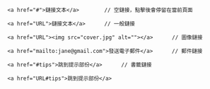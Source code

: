 ```
<a href="#">鏈接文本</a>		// 空鏈接，點擊後會停留在當前頁面
```

```
<a href="URL">鏈接文本</a>		// 一般鏈接
```

```
<a href="URL"><img src="cover.jpg" alt=""></a>		// 圖像鏈接
```

```
<a href="mailto:jane@gmail.com">發送電子郵件</a>		// 郵件鏈接
```

```
<a href="#tips">跳到提示部份</a>		// 書籤鏈接
```

```
<a href="URL#tips">跳到提示部份</a>
```